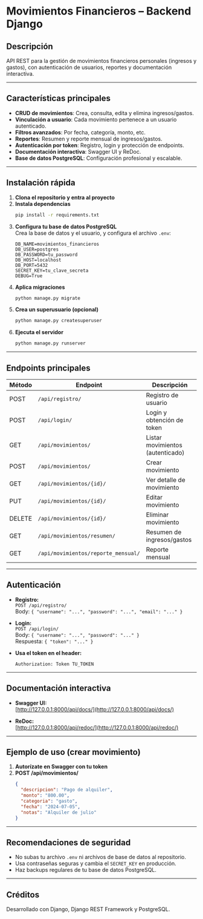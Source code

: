 # Movimientos Financieros – Backend Django

## Descripción

API REST para la gestión de movimientos financieros personales (ingresos y gastos), con autenticación de usuarios, reportes y documentación interactiva.

---

## Características principales

- **CRUD de movimientos**: Crea, consulta, edita y elimina ingresos/gastos.
- **Vinculación a usuario**: Cada movimiento pertenece a un usuario autenticado.
- **Filtros avanzados**: Por fecha, categoría, monto, etc.
- **Reportes**: Resumen y reporte mensual de ingresos/gastos.
- **Autenticación por token**: Registro, login y protección de endpoints.
- **Documentación interactiva**: Swagger UI y ReDoc.
- **Base de datos PostgreSQL**: Configuración profesional y escalable.

---

## Instalación rápida

1. **Clona el repositorio y entra al proyecto**
2. **Instala dependencias**
   ```bash
   pip install -r requirements.txt
   ```
3. **Configura tu base de datos PostgreSQL**  
   Crea la base de datos y el usuario, y configura el archivo `.env`:
   ```
   DB_NAME=movimientos_financieros
   DB_USER=postgres
   DB_PASSWORD=tu_password
   DB_HOST=localhost
   DB_PORT=5432
   SECRET_KEY=tu_clave_secreta
   DEBUG=True
   ```
4. **Aplica migraciones**
   ```bash
   python manage.py migrate
   ```
5. **Crea un superusuario (opcional)**
   ```bash
   python manage.py createsuperuser
   ```
6. **Ejecuta el servidor**
   ```bash
   python manage.py runserver
   ```

---

## Endpoints principales

| Método | Endpoint                            | Descripción                      |
| ------ | ----------------------------------- | -------------------------------- |
| POST   | `/api/registro/`                    | Registro de usuario              |
| POST   | `/api/login/`                       | Login y obtención de token       |
| GET    | `/api/movimientos/`                 | Listar movimientos (autenticado) |
| POST   | `/api/movimientos/`                 | Crear movimiento                 |
| GET    | `/api/movimientos/{id}/`            | Ver detalle de movimiento        |
| PUT    | `/api/movimientos/{id}/`            | Editar movimiento                |
| DELETE | `/api/movimientos/{id}/`            | Eliminar movimiento              |
| GET    | `/api/movimientos/resumen/`         | Resumen de ingresos/gastos       |
| GET    | `/api/movimientos/reporte_mensual/` | Reporte mensual                  |

---

## Autenticación

- **Registro:**  
  `POST /api/registro/`  
  Body: `{ "username": "...", "password": "...", "email": "..." }`

- **Login:**  
  `POST /api/login/`  
  Body: `{ "username": "...", "password": "..." }`  
  Respuesta: `{ "token": "..." }`

- **Usa el token en el header:**
  ```
  Authorization: Token TU_TOKEN
  ```

---

## Documentación interactiva

- **Swagger UI:**  
  [http://127.0.0.1:8000/api/docs/](http://127.0.0.1:8000/api/docs/)

- **ReDoc:**  
  [http://127.0.0.1:8000/api/redoc/](http://127.0.0.1:8000/api/redoc/)

---

## Ejemplo de uso (crear movimiento)

1. **Autorízate en Swagger con tu token**
2. **POST /api/movimientos/**
   ```json
   {
     "descripcion": "Pago de alquiler",
     "monto": "800.00",
     "categoria": "gasto",
     "fecha": "2024-07-05",
     "notas": "Alquiler de julio"
   }
   ```

---

## Recomendaciones de seguridad

- No subas tu archivo `.env` ni archivos de base de datos al repositorio.
- Usa contraseñas seguras y cambia el `SECRET_KEY` en producción.
- Haz backups regulares de tu base de datos PostgreSQL.

---

## Créditos

Desarrollado con Django, Django REST Framework y PostgreSQL.
